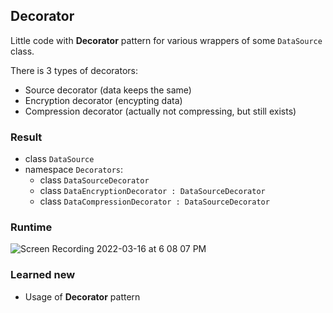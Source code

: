 ## Decorator

Little code with **Decorator** pattern for various wrappers of some `DataSource` class.

There is 3 types of decorators:
* Source decorator (data keeps the same)
* Encryption decorator (encypting data)
* Compression decorator (actually not compressing, but still exists)


### Result

* class `DataSource`
* namespace `Decorators`:
  + class `DataSourceDecorator`
  + class `DataEncryptionDecorator : DataSourceDecorator`
  + class `DataCompressionDecorator : DataSourceDecorator`

### Runtime

![Screen Recording 2022-03-16 at 6 08 07 PM](https://user-images.githubusercontent.com/44144647/158623739-95772d47-1af6-4404-add9-797812089ef7.gif)


### Learned new
* Usage of **Decorator** pattern
